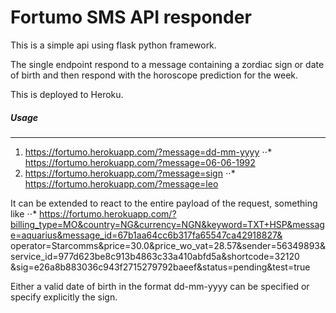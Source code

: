 Fortumo SMS API responder
========================
This is a simple api using flask python framework.

The single endpoint respond to a message containing a zordiac sign or date of birth and then respond with
the horoscope prediction for the week.

This is deployed to Heroku.

##### Usage
------------
1. https://fortumo.herokuapp.com/?message=dd-mm-yyyy
⋅⋅* https://fortumo.herokuapp.com/?message=06-06-1992
2. https://fortumo.herokuapp.com/?message=sign
⋅⋅* https://fortumo.herokuapp.com/?message=leo

It can be extended to react to the entire payload of the request, something like
⋅⋅* https://fortumo.herokuapp.com/?billing_type=MO&country=NG&currency=NGN&keyword=TXT+HSP&message=aquarius&message_id=67b1aa64cc6b317fa65547ca42918827&
operator=Starcomms&price=30.0&price_wo_vat=28.57&sender=56349893&service_id=977d623be8c913b4863c33a410abfd5a&shortcode=32120
&sig=e26a8b883036c943f2715279792baeef&status=pending&test=true

Either a valid date of birth in the format dd-mm-yyyy can be specified or specify explicitly the sign.
